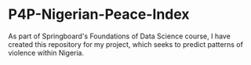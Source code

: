 # P4P-Nigerian-Peace-Index
As part of Springboard's Foundations of Data Science course, I have created this repository for my project, which seeks to predict patterns of violence within Nigeria.

